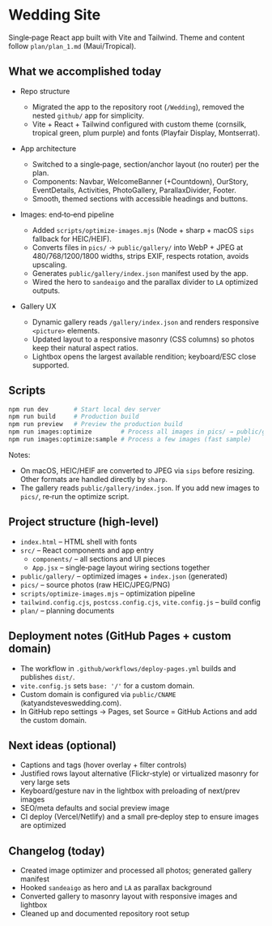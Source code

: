 # Wedding Site

Single‑page React app built with Vite and Tailwind. Theme and content follow `plan/plan_1.md` (Maui/Tropical).

## What we accomplished today

- Repo structure
	- Migrated the app to the repository root (`/Wedding`), removed the nested `github/` app for simplicity.
	- Vite + React + Tailwind configured with custom theme (cornsilk, tropical green, plum purple) and fonts (Playfair Display, Montserrat).

- App architecture
	- Switched to a single‑page, section/anchor layout (no router) per the plan.
	- Components: Navbar, WelcomeBanner (+Countdown), OurStory, EventDetails, Activities, PhotoGallery, ParallaxDivider, Footer.
	- Smooth, themed sections with accessible headings and buttons.

- Images: end‑to‑end pipeline
	- Added `scripts/optimize-images.mjs` (Node + sharp + macOS `sips` fallback for HEIC/HEIF).
	- Converts files in `pics/` → `public/gallery/` into WebP + JPEG at 480/768/1200/1800 widths, strips EXIF, respects rotation, avoids upscaling.
	- Generates `public/gallery/index.json` manifest used by the app.
	- Wired the hero to `sandeaigo` and the parallax divider to `LA` optimized outputs.

- Gallery UX
	- Dynamic gallery reads `/gallery/index.json` and renders responsive `<picture>` elements.
	- Updated layout to a responsive masonry (CSS columns) so photos keep their natural aspect ratios.
	- Lightbox opens the largest available rendition; keyboard/ESC close supported.

## Scripts

```bash
npm run dev       # Start local dev server
npm run build     # Production build
npm run preview   # Preview the production build
npm run images:optimize        # Process all images in pics/ → public/gallery
npm run images:optimize:sample # Process a few images (fast sample)
```

Notes:
- On macOS, HEIC/HEIF are converted to JPEG via `sips` before resizing. Other formats are handled directly by `sharp`.
- The gallery reads `public/gallery/index.json`. If you add new images to `pics/`, re‑run the optimize script.

## Project structure (high‑level)

- `index.html` – HTML shell with fonts
- `src/` – React components and app entry
	- `components/` – all sections and UI pieces
	- `App.jsx` – single‑page layout wiring sections together
- `public/gallery/` – optimized images + `index.json` (generated)
- `pics/` – source photos (raw HEIC/JPEG/PNG)
- `scripts/optimize-images.mjs` – optimization pipeline
- `tailwind.config.cjs`, `postcss.config.cjs`, `vite.config.js` – build config
- `plan/` – planning documents

## Deployment notes (GitHub Pages + custom domain)

- The workflow in `.github/workflows/deploy-pages.yml` builds and publishes `dist/`.
- `vite.config.js` sets `base: '/'` for a custom domain.
- Custom domain is configured via `public/CNAME` (katyandsteveswedding.com).
- In GitHub repo settings → Pages, set Source = GitHub Actions and add the custom domain.

## Next ideas (optional)

- Captions and tags (hover overlay + filter controls)
- Justified rows layout alternative (Flickr‑style) or virtualized masonry for very large sets
- Keyboard/gesture nav in the lightbox with preloading of next/prev images
- SEO/meta defaults and social preview image
- CI deploy (Vercel/Netlify) and a small pre‑deploy step to ensure images are optimized

## Changelog (today)

- Created image optimizer and processed all photos; generated gallery manifest
- Hooked `sandeaigo` as hero and `LA` as parallax background
- Converted gallery to masonry layout with responsive images and lightbox
- Cleaned up and documented repository root setup
